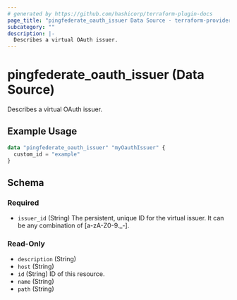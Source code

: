 ```yaml
---
# generated by https://github.com/hashicorp/terraform-plugin-docs
page_title: "pingfederate_oauth_issuer Data Source - terraform-provider-pingfederate"
subcategory: ""
description: |-
  Describes a virtual OAuth issuer.
---
```


# pingfederate_oauth_issuer (Data Source)

Describes a virtual OAuth issuer.

## Example Usage

```terraform
data "pingfederate_oauth_issuer" "myOauthIssuer" {
  custom_id = "example"
}
```

<!-- schema generated by tfplugindocs -->
## Schema

### Required

- `issuer_id` (String) The persistent, unique ID for the virtual issuer. It can be any combination of [a-zA-Z0-9._-].

### Read-Only

- `description` (String)
- `host` (String)
- `id` (String) ID of this resource.
- `name` (String)
- `path` (String)
